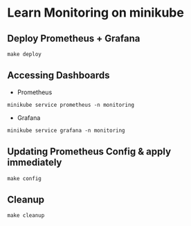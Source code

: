 Learn Monitoring on minikube
============================

Deploy Prometheus + Grafana
---------------------------

```
make deploy
```

Accessing Dashboards
--------------------

* Prometheus

```
minikube service prometheus -n monitoring
```

* Grafana

```
minikube service grafana -n monitoring
```


Updating Prometheus Config & apply immediately
----------------------------------------------

```
make config
```

Cleanup
-------

```
make cleanup
```